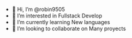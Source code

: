- 👋 Hi, I’m @robin9505
- 👀 I’m interested in Fullstack Develop
- 🌱 I’m currently learning New languages 
- 💞️ I’m looking to collaborate on Many proyects


<!---
robin9505/robin9505 is a ✨ special ✨ repository because its `README.md` (this file) appears on your GitHub profile.
You can click the Preview link to take a look at your changes.
--->
